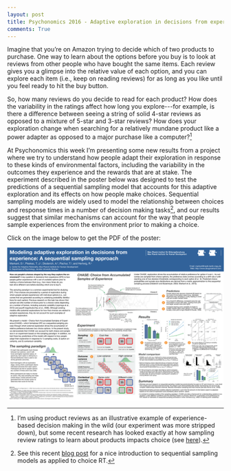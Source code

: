 ```yaml
---
layout: post
title: Psychonomics 2016 - Adaptive exploration in decisions from experience
comments: True
---
```


Imagine that you’re on Amazon trying to decide which of two products to purchase. One way to learn about the options before you buy is to look at reviews from other people who have bought the same items. Each review gives you a glimpse into the relative value of each option, and you can explore each item (i.e., keep on reading reviews) for as long as you like until you feel ready to hit the buy button. 

So, how many reviews do you decide to read for each product? How does the variability in the ratings affect how long you explore---for example, is there a difference between seeing a string of solid 4-star reviews as opposed to a mixture of 5-star and 3-star reviews? How does your exploration change when searching for a relatively mundane product like a power adapter as opposed to a major purchase like a computer?[^1]

At Psychonomics this week I’m presenting some new results from a project where we try to understand how people adapt their exploration in response to these kinds of environmental factors, including the variability in the outcomes they experience and the rewards that are at stake. The experiment described in the poster below was designed to test the predictions of a sequential sampling model that accounts for this adaptive exploration and its effects on how people make choices. Sequential sampling models are widely used to model the relationship between choices and response times in a number of decision making tasks[^2], and our results suggest that similar mechanisms can account for the way that people sample experiences from the environment prior to making a choice.

Click on the image below to get the PDF of the poster:

[![psychonomics-poster](/assets/2016_Psychonomics_poster.png)](/assets/2016_Psychonomics_poster.pdf)

[^1]: I’m using product reviews as an illustrative example of experience-based decision making in the wild (our experiment was more stripped down), but some recent research has looked exactly at how sampling review ratings to learn about products impacts choice (see [here](http://onlinelibrary.wiley.com/doi/10.1002/bdm.1841/full)).

[^2]: See this recent [blog post](http://www.psychonomic.org/news/316843/When-EZ-does-it-Simpler-models-are-sometimes-better-than-their-complex-cousins.htm) for a nice introduction to sequential sampling models as applied to choice RT.
